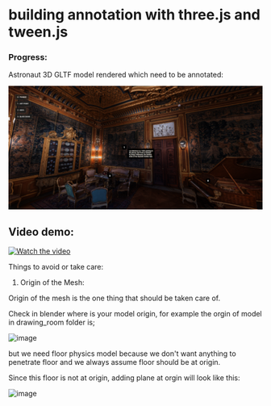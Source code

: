 # building annotation with three.js and tween.js

### Progress:

Astronaut 3D GLTF model rendered which need to be annotated: 

![Screenshot](screenshots/roman.png)

## Video demo:

[![Watch the video](https://img.youtube.com/vi/twamMzWmlDs/default.jpg)](https://youtu.be/twamMzWmlDs)


Things to avoid or take care:

1. Origin of the Mesh:

Origin of the mesh is the one thing that should be taken care of.

Check in blender where is your model origin, for example the orgin of model in drawing_room folder is;

![image](https://user-images.githubusercontent.com/11494733/201652148-4eb4364a-eba5-4a4f-9a99-5104973b4832.png)

but we need floor physics model because we don't want anything to penetrate floor and we always assume floor should be at origin.

Since this floor is not at origin, adding plane at orgin will look like this:

![image](https://user-images.githubusercontent.com/11494733/201652912-418ce406-4e9c-44d6-9e26-ecd4286ad16e.png)
